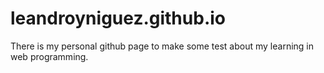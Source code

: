 # leandroyniguez.github.io
There is my personal github page to make some test about my learning in web programming.
